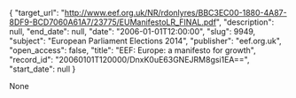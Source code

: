 {
  "target_url": "http://www.eef.org.uk/NR/rdonlyres/BBC3EC00-1880-4A87-8DF9-BCD7060A61A7/23775/EUManifestoLR_FINAL.pdf", 
  "description": null, 
  "end_date": null, 
  "date": "2006-01-01T12:00:00", 
  "slug": 9949, 
  "subject": "European Parliament Elections 2014", 
  "publisher": "eef.org.uk", 
  "open_access": false, 
  "title": "EEF: Europe: a manifesto for growth", 
  "record_id": "20060101T120000/DnxK0uE63GNEJRM8gsi1EA==", 
  "start_date": null
}

None